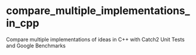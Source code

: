 # compare_multiple_implementations_in_cpp
Compare multiple implementations of ideas in C++ with Catch2 Unit Tests and Google Benchmarks
